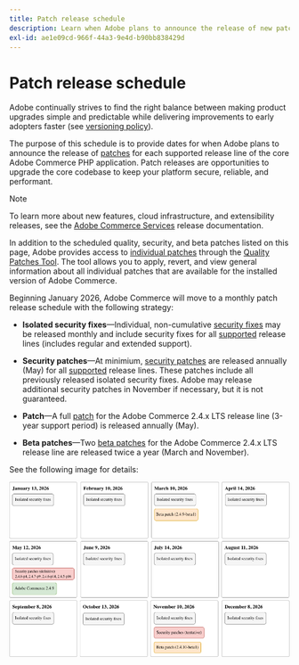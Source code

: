 ```yaml
---
title: Patch release schedule
description: Learn when Adobe plans to announce the release of new patches and security fixes for Adobe Commerce.
exl-id: ae1e09cd-966f-44a3-9e4d-b90bb838429d
---
```


# Patch release schedule

Adobe continually strives to find the right balance between making product upgrades simple and predictable while delivering improvements to early adopters faster (see [versioning policy](versioning-policy.md)).

The purpose of this schedule is to provide dates for when Adobe plans to announce the release of [patches](versioning-policy.md#patch-release) for each supported release line of the core Adobe Commerce PHP application. Patch releases are opportunities to upgrade the core codebase to keep your platform secure, reliable, and performant.

>[!NOTE]
>
>To learn more about new features, cloud infrastructure, and extensibility releases, see the [Adobe Commerce Services](https://experienceleague.adobe.com/en/docs/commerce/user-guides/release-information/release-notes-all) release documentation.

In addition to the scheduled quality, security, and beta patches listed on this page, Adobe provides access to [individual patches](versioning-policy.md#individual-patch) through the [Quality Patches Tool](../tools/quality-patches-tool/usage.md). The tool allows you to apply, revert, and view general information about all individual patches that are available for the installed version of Adobe Commerce.

Beginning January 2026, Adobe Commerce will move to a monthly patch release schedule with the following strategy:

- **Isolated security fixes**—Individual, non-cumulative [security fixes](versioning-policy.md#isolated-patch) may be released monthly and include security fixes for all [supported](lifecycle-policy.md) release lines (includes regular and extended support).

- **Security patches**—At minimium, [security patches](versioning-policy.md#security-patch-release) are released annually (May) for all [supported](lifecycle-policy.md) release lines. These patches include all previously released isolated security fixes. Adobe may release additional security patches in November if necessary, but it is not guaranteed.

- **Patch**—A full [patch](versioning-policy.md#patch-release) for the Adobe Commerce 2.4.x LTS release line (3-year support period) is released annually (May).

- **Beta patches**—Two [beta patches](versioning-policy.md#beta-patch-release) for the Adobe Commerce 2.4.x LTS release line are released twice a year (March and November).

See the following image for details:

<!-- The SVG source for the following image is located here: /help/assets/release/release-calendar.drawio.svg -->

![2026 Adobe Commerce release calendar](../assets/release/release-calendar.drawio.png)
